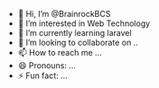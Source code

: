 - 👋 Hi, I’m @BrainrockBCS
- 👀 I’m interested in Web Technology
- 🌱 I’m currently learning laravel
- 💞️ I’m looking to collaborate on ..
- 📫 How to reach me ...
- 😄 Pronouns: ...
- ⚡ Fun fact: ...

<!---
BrainrockBCS/BrainrockBCS is a ✨ special ✨ repository because its `README.md` (this file) appears on your GitHub profile.
You can click the Preview link to take a look at your changes.
--->
